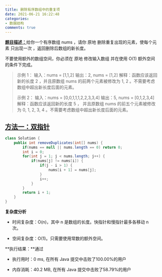 ```yaml
---
title: 删除有序数组中的重复项
date: 2021-06-21 16:22:48
categories:
- 数据结构
comments: true
---
```


[**题目描述：**](https://leetcode-cn.com/problems/remove-duplicates-from-sorted-array/)给你一个有序数组 nums ，请你 原地 删除重复出现的元素，使每个元素 只出现一次 ，返回删除后数组的新长度。

不要使用额外的数组空间，你必须在 原地 修改输入数组 并在使用 O(1) 额外空间的条件下完成。

<!-- more -->

> 示例 1：
> 输入：nums = [1,1,2]
> 输出：2, nums = [1,2]
> 解释：函数应该返回新的长度 2 ，并且原数组 nums 的前两个元素被修改为 1, 2 。不需要考虑数组中超出新长度后面的元素。
> 
> 示例 2：
> 输入：nums = [0,0,1,1,1,2,2,3,3,4]
> 输出：5, nums = [0,1,2,3,4]
> 解释：函数应该返回新的长度 5 ， 并且原数组 nums 的前五个元素被修改为 0, 1, 2, 3, 4 。不需要考虑数组中超出新长度后面的元素。



## [方法一：双指针](https://leetcode-cn.com/problems/remove-duplicates-from-sorted-array/solution/shuang-zhi-zhen-shan-chu-zhong-fu-xiang-dai-you-hu/)

```java
class Solution {
    public int removeDuplicates(int[] nums) {
        if(nums == null || nums.length == 0) return 0;
        int i = 0;
        for(int j = 1; j < nums.length; j++) {
            if(nums[j] != nums[i]) {
                if(j - i > 1) {
                    nums[i + 1] = nums[j];
                }
                i++;
            }
        }
        return i + 1;
    }
}
```

**复杂度分析**

- 时间复杂度：O(n)，其中 n 是数组的长度。快指针和慢指针最多各移动 n 次。

- 空间复杂度：O(1)。只需要使用常数的额外空间。

**执行结果：**通过

- 执行用时：0 ms, 在所有 Java 提交中击败了100.00%的用户

- 内存消耗：40.2 MB, 在所有 Java 提交中击败了58.79%的用户
